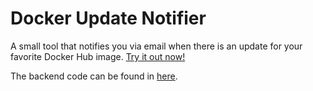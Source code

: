 # Docker Update Notifier

A small tool that notifies you via email when there is an update for your favorite Docker Hub image. [Try it out now!](https://sebastianloose.de/docker-update-notifier/)

The backend code can be found in [here](https://github.com/sebastianloose/docker-update-notifier-api).

